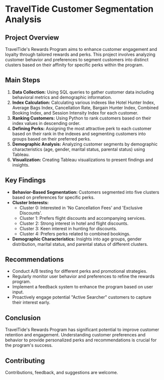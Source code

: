 # TravelTide Customer Segmentation Analysis

## Project Overview
TravelTide's Rewards Program aims to enhance customer engagement and loyalty through tailored rewards and perks. This project involves analyzing customer behavior and preferences to segment customers into distinct clusters based on their affinity for specific perks within the program.

## Main Steps
1. **Data Collection:** Using SQL queries to gather customer data including behavioral metrics and demographic information.
2. **Index Calculation:** Calculating various indexes like Hotel Hunter Index, Average Bags Index, Cancellation Rate, Bargain Hunter Index, Combined Booking Index, and Session Intensity Index for each customer.
3. **Ranking Customers:** Using Python to rank customers based on their index values in descending order.
4. **Defining Perks:** Assigning the most attractive perk to each customer based on their rank in the indexes and segmenting customers into groups based on their preferred perks.
5. **Demographic Analysis:** Analyzing customer segments by demographic characteristics (age, gender, marital status, parental status) using Tableau.
6. **Visualization:** Creating Tableau visualizations to present findings and insights.

## Key Findings
- **Behavior-Based Segmentation:** Customers segmented into five clusters based on preferences for specific perks.
- **Cluster Interests:** 
  - Cluster 0: Interested in 'No Cancellation Fees' and 'Exclusive Discounts'.
  - Cluster 1: Prefers flight discounts and accompanying services.
  - Cluster 2: Strong interest in hotel and flight discounts.
  - Cluster 3: Keen interest in hunting for discounts.
  - Cluster 4: Prefers perks related to combined bookings.
- **Demographic Characteristics:** Insights into age groups, gender distribution, marital status, and parental status of different clusters.

## Recommendations
- Conduct A/B testing for different perks and promotional strategies.
- Regularly monitor user behavior and preferences to refine the rewards program.
- Implement a feedback system to enhance the program based on user input.
- Proactively engage potential "Active Searcher" customers to capture their interest early.

## Conclusion
TravelTide's Rewards Program has significant potential to improve customer retention and engagement. Understanding customer preferences and behavior to provide personalized perks and recommendations is crucial for the program's success.

## Contributing
Contributions, feedback, and suggestions are welcome. 

